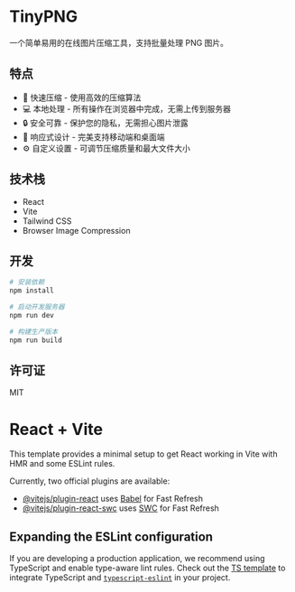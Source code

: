 # TinyPNG

一个简单易用的在线图片压缩工具，支持批量处理 PNG 图片。

## 特点

- 🚀 快速压缩 - 使用高效的压缩算法
- 💻 本地处理 - 所有操作在浏览器中完成，无需上传到服务器
- 🔒 安全可靠 - 保护您的隐私，无需担心图片泄露
- 📱 响应式设计 - 完美支持移动端和桌面端
- ⚙️ 自定义设置 - 可调节压缩质量和最大文件大小

## 技术栈

- React
- Vite
- Tailwind CSS
- Browser Image Compression

## 开发

```bash
# 安装依赖
npm install

# 启动开发服务器
npm run dev

# 构建生产版本
npm run build
```

## 许可证

MIT

# React + Vite

This template provides a minimal setup to get React working in Vite with HMR and some ESLint rules.

Currently, two official plugins are available:

- [@vitejs/plugin-react](https://github.com/vitejs/vite-plugin-react/blob/main/packages/plugin-react/README.md) uses [Babel](https://babeljs.io/) for Fast Refresh
- [@vitejs/plugin-react-swc](https://github.com/vitejs/vite-plugin-react-swc) uses [SWC](https://swc.rs/) for Fast Refresh

## Expanding the ESLint configuration

If you are developing a production application, we recommend using TypeScript and enable type-aware lint rules. Check out the [TS template](https://github.com/vitejs/vite/tree/main/packages/create-vite/template-react-ts) to integrate TypeScript and [`typescript-eslint`](https://typescript-eslint.io) in your project.

